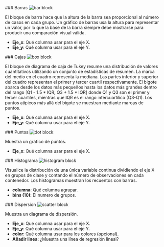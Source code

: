 <div id="bar" markdown="1">
### Barras

<img class="block" src="{{ 'es/img/plot_bar.svg' | relative_url }}" alt="bar block"/>

El bloque de barra hace que la altura de la barra sea proporcional al número de casos en cada grupo.
Un gráfico de barras usa la altura para representar un valor, por lo que la base de la barra siempre debe mostrarse para producir una comparación visual válida.

- **Eje_x**: Qué columna usar para el eje X.
- **Eje_y**: Qué columna usar para el eje Y.
</div>

<div id="box" markdown="1">
### Cajas

<img class="block" src="{{ 'es/img/plot_box.svg' | relative_url }}" alt="box block"/>

El bloque de diagrama de caja de Tukey resume una distribución de valores cuantitativos utilizando un conjunto de estadísticas de resumen.
La marca del medio en el cuadro representa la mediana.
Las partes inferior y superior del cuadro representan el primer y tercer cuartil respectivamente.
El bigote abarca desde los datos más pequeños hasta los datos más grandes dentro del rango [Q1 - 1.5 * IQR, Q3 + 1.5 * IQR]
donde Q1 y Q3 son el primer y tercer cuartiles, mientras que IQR es el rango intercuartílico (Q3-Q1).
Los puntos atípicos más allá del bigote se muestran mediante marcas de puntos.

- **Eje_x**: Qué columna usar para el eje X.
- **Eje_y**: Qué columna usar para el eje Y.
</div>

<div id="dot" markdown="1">
### Puntos

<img class="block" src="{{ 'es/img/plot_dot.svg' | relative_url }}" alt="dot block"/>

Muestra un grafico de puntos.

- **Eje_x**: Qué columna usar para el eje X.
</div>

<div id="histogram" markdown="1">
### Histograma

<img class="block" src="{{ 'es/img/plot_histogram.svg' | relative_url }}" alt="histogram block"/>

Visualice la distribución de una única variable continua
dividiendo el eje X en grupos de clase
y contando el número de observaciones en cada contenedor.
Los histogramas muestran los recuentos con barras.

- **columna**: Qué columna agrupar.
- **bins (10)**: El numero de grupos.
</div>

<div id="scatter" markdown="1">
### Dispersion

<img class="block" src="{{ 'es/img/plot_scatter.svg' | relative_url }}" alt="scatter block"/>

Muestra un diagrama de dispersión.

- **Eje_x**: Qué columna usar para el eje X.
- **Eje_y**: Qué columna usar para el eje Y.
- **color**: Qué columna usar para los colores (opcional).
- **Añadir linea**: ¿Muestra una línea de regresión lineal?
</div>
